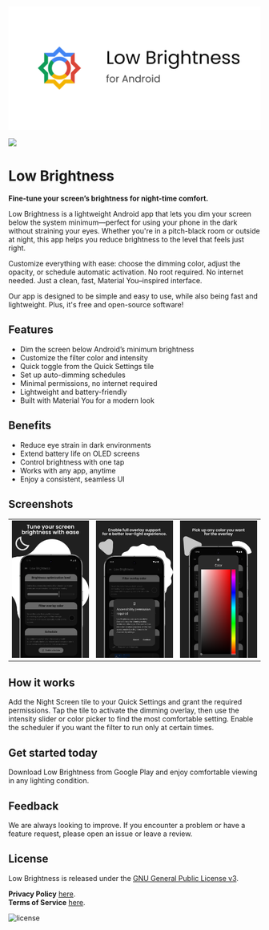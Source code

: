 ![Low Brightness](/app/src/main/play/listings/en-US/graphics/feature-graphic/play_store_feature_graphic.png "Low Brightness for Android")

<a href="https://play.google.com/store/apps/details?id=com.d4rk.lowbrightness"><img src="https://play.google.com/intl/en_us/badges/static/images/badges/en_badge_web_generic.png" height="70"></a>

# Low Brightness

**Fine-tune your screen’s brightness for night-time comfort.**

Low Brightness is a lightweight Android app that lets you dim your screen below the system minimum—perfect for using your phone in the dark without straining your eyes. Whether you're in a pitch-black room or outside at night, this app helps you reduce brightness to the level that feels just right.

Customize everything with ease: choose the dimming color, adjust the opacity, or schedule automatic activation. No root required. No internet needed. Just a clean, fast, Material You–inspired interface.

Our app is designed to be simple and easy to use, while also being fast and lightweight. Plus, it's free and open-source software!

## Features

- Dim the screen below Android’s minimum brightness
- Customize the filter color and intensity
- Quick toggle from the Quick Settings tile
- Set up auto-dimming schedules
- Minimal permissions, no internet required
- Lightweight and battery-friendly
- Built with Material You for a modern look

## Benefits

- Reduce eye strain in dark environments
- Extend battery life on OLED screens
- Control brightness with one tap
- Works with any app, anytime
- Enjoy a consistent, seamless UI

## Screenshots

<table>
  <tr>
    <td><img src="/app/src/main/play/listings/en-US/graphics/phone-screenshots/1-screenshot_main.png" width="300"></td>
    <td><img src="/app/src/main/play/listings/en-US/graphics/phone-screenshots/2-screenshot_main_schedule.png" width="300"></td>
    <td><img src="/app/src/main/play/listings/en-US/graphics/phone-screenshots/3-screenshot_main_slider.png" width="300"></td>
  </tr>
</table>

## How it works

Add the Night Screen tile to your Quick Settings and grant the required permissions. Tap the tile to activate the dimming overlay, then use the intensity slider or color picker to find the most comfortable setting. Enable the scheduler if you want the filter to run only at certain times.

## Get started today

Download Low Brightness from Google Play and enjoy comfortable viewing in any lighting condition.

## Feedback

We are always looking to improve. If you encounter a problem or have a feature request, please open an issue or leave a review.

## License

Low Brightness is released under the [GNU General Public License v3](LICENSE).

__Privacy Policy__ [here](https://d4rk7355608.github.io/profile/#privacy-policy-apps).  
__Terms of Service__ [here](https://d4rk7355608.github.io/profile/#terms-of-service-apps).

![license](https://imgur.com/QQlcEVT.png)
